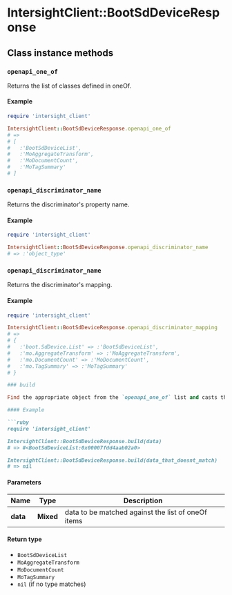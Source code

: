 # IntersightClient::BootSdDeviceResponse

## Class instance methods

### `openapi_one_of`

Returns the list of classes defined in oneOf.

#### Example

```ruby
require 'intersight_client'

IntersightClient::BootSdDeviceResponse.openapi_one_of
# =>
# [
#   :'BootSdDeviceList',
#   :'MoAggregateTransform',
#   :'MoDocumentCount',
#   :'MoTagSummary'
# ]
```

### `openapi_discriminator_name`

Returns the discriminator's property name.

#### Example

```ruby
require 'intersight_client'

IntersightClient::BootSdDeviceResponse.openapi_discriminator_name
# => :'object_type'
```

### `openapi_discriminator_name`

Returns the discriminator's mapping.

#### Example

```ruby
require 'intersight_client'

IntersightClient::BootSdDeviceResponse.openapi_discriminator_mapping
# =>
# {
#   :'boot.SdDevice.List' => :'BootSdDeviceList',
#   :'mo.AggregateTransform' => :'MoAggregateTransform',
#   :'mo.DocumentCount' => :'MoDocumentCount',
#   :'mo.TagSummary' => :'MoTagSummary'
# }

### build

Find the appropriate object from the `openapi_one_of` list and casts the data into it.

#### Example

```ruby
require 'intersight_client'

IntersightClient::BootSdDeviceResponse.build(data)
# => #<BootSdDeviceList:0x00007fdd4aab02a0>

IntersightClient::BootSdDeviceResponse.build(data_that_doesnt_match)
# => nil
```

#### Parameters

| Name | Type | Description |
| ---- | ---- | ----------- |
| **data** | **Mixed** | data to be matched against the list of oneOf items |

#### Return type

- `BootSdDeviceList`
- `MoAggregateTransform`
- `MoDocumentCount`
- `MoTagSummary`
- `nil` (if no type matches)

